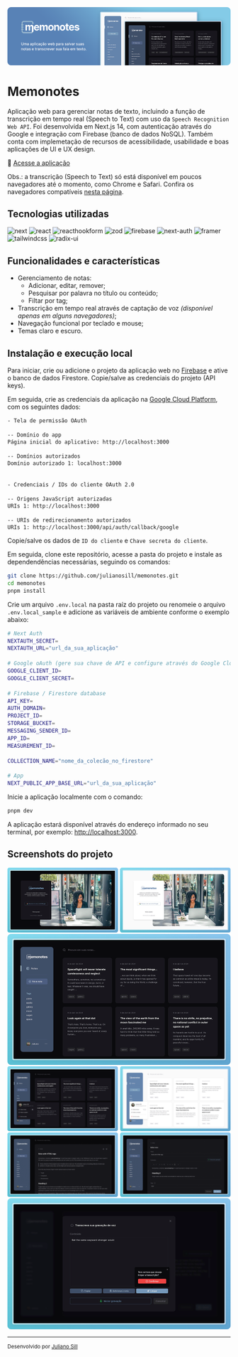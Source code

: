 ![Imagem com o logotipo Memonotes e uma tela inicial da aplicação ao lado](readme/cover-memonotes.png)

# Memonotes

Aplicação web para gerenciar notas de texto, incluindo a função de transcrição em tempo real (Speech to Text) com uso da `Speech Recognition Web API`. Foi desenvolvida em Next.js 14, com autenticação através do Google e integração com Firebase (banco de dados NoSQL). Também conta com implemetação de recursos de acessibilidade, usabilidade e boas aplicações de UI e UX design.

🔗 [Acesse a aplicação](https://memonotes.julianosill.com.br)

Obs.: a transcrição (Speech to Text) só está disponível em poucos navegadores até o momento, como Chrome e Safari.
Confira os navegadores compatíveis [nesta página](https://developer.mozilla.org/en-US/docs/Web/API/SpeechRecognition#browser_compatibility).

## Tecnologias utilizadas

![next](https://img.shields.io/badge/next.js-292b36?style=for-the-badge&logo=next.js)
![react](https://img.shields.io/badge/react-292b36?style=for-the-badge&logo=react)
![reacthookform](https://img.shields.io/badge/react--hook--form-292b36?style=for-the-badge&logo=reacthookform)
![zod](https://img.shields.io/badge/zod-292b36?style=for-the-badge&logo=zod)
![firebase](https://img.shields.io/badge/firebase-292b36?style=for-the-badge&logo=firebase)
![next-auth](https://img.shields.io/badge/next--auth-292b36?style=for-the-badge)
![framer](https://img.shields.io/badge/framer--motion-292b36?style=for-the-badge&logo=framer)
![tailwindcss](https://img.shields.io/badge/tailwindcss-292b36?style=for-the-badge&logo=tailwindcss)
![radix-ui](https://img.shields.io/badge/radix-292b36?style=for-the-badge&logo=radixui)

## Funcionalidades e características

- Gerenciamento de notas:
  - Adicionar, editar, remover;
  - Pesquisar por palavra no título ou conteúdo;
  - Filtar por tag;
- Transcrição em tempo real através de captação de voz *(disponível apenas em alguns navegadores)*;
- Navegação funcional por teclado e mouse;
- Temas claro e escuro.

## Instalação e execução local

Para iniciar, crie ou adicione o projeto da aplicação web no [Firebase](https://firebase.google.com/?hl=pt) e ative o banco de dados Firestore. Copie/salve as credenciais do projeto (API keys).

Em seguida, crie as credenciais da aplicação na [Google Cloud Platform](https://cloud.google.com), com os seguintes dados:

```
- Tela de permissão OAuth

-- Domínio do app
Página inicial do aplicativo: http://localhost:3000

-- Domínios autorizados
Domínio autorizado 1: localhost:3000


- Credenciais / IDs do cliente OAuth 2.0

-- Origens JavaScript autorizadas
URIs 1: http://localhost:3000

-- URIs de redirecionamento autorizados
URIs 1: http://localhost:3000/api/auth/callback/google
```

Copie/salve os dados de `ID do cliente` e `Chave secreta do cliente`.

Em seguida, clone este repositório, acesse a pasta do projeto e instale as dependendências necessárias, seguindo os comandos:

```bash
git clone https://github.com/julianosill/memonotes.git
cd memonotes
pnpm install
```

Crie um arquivo `.env.local` na pasta raíz do projeto ou renomeie o arquivo `.env.local_sample` e adicione as variáveis de ambiente conforme o exemplo abaixo:

```bash
# Next Auth
NEXTAUTH_SECRET=
NEXTAUTH_URL="url_da_sua_aplicação"

# Google oAuth (gere sua chave de API e configure através do Google Cloud Console)
GOOGLE_CLIENT_ID=
GOOGLE_CLIENT_SECRET=

# Firebase / Firestore database
API_KEY=
AUTH_DOMAIN=
PROJECT_ID=
STORAGE_BUCKET=
MESSAGING_SENDER_ID=
APP_ID=
MEASUREMENT_ID=

COLLECTION_NAME="nome_da_colecão_no_firestore"

# App
NEXT_PUBLIC_APP_BASE_URL="url_da_sua_aplicação"
```

Inicie a aplicação localmente com o comando:

```bash
pnpm dev
```

A aplicação estará disponível através do endereço informado no seu terminal, por exemplo: [http://localhost:3000](http://localhost:3000).

## Screenshots do projeto

![Tela de exibindo um card e uma imagem de uma mulher ao lado, em dois temas: escuro e claro](.github/readme/signin.png)
![Tela inicial da aplicação](.github/readme/home.png)
![Tela inicial da aplicação com o menu do perfil abertu, em dois temas: escuro e claro](.github/readme/account.png)
![Duas telas, uma exibindo o conteúdo de uma nota e outra exibindo o formulário de edição desta nota](.github/readme/note-edit.png)
![Tela com a janela de transcrição de voz aberta](.github/readme/transcription.png)

---

<sup>Desenvolvido por [Juliano Sill](https://github.com/julianosill)</sup>